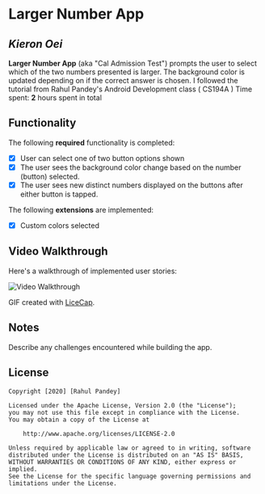 # Larger Number App

## *Kieron Oei*

**Larger Number App** (aka "Cal Admission Test") prompts the user to select which of the two numbers presented is larger. The background color is updated depending on if the correct answer is chosen. I followed the tutorial from Rahul Pandey's Android Development class ( CS194A )
Time spent: **2** hours spent in total

## Functionality

The following **required** functionality is completed:

* [x] User can select one of two button options shown
* [x] The user sees the background color change based on the number (button) selected.
* [x] The user sees new distinct numbers displayed on the buttons after either button is tapped.

The following **extensions** are implemented:

* [x] Custom colors selected

## Video Walkthrough

Here's a walkthrough of implemented user stories:

<img src='http://i.imgur.com/link/to/your/gif/file.gif' title='Video Walkthrough' width='' alt='Video Walkthrough' />

GIF created with [LiceCap](http://www.cockos.com/licecap/).

## Notes

Describe any challenges encountered while building the app.

## License

    Copyright [2020] [Rahul Pandey]

    Licensed under the Apache License, Version 2.0 (the "License");
    you may not use this file except in compliance with the License.
    You may obtain a copy of the License at

        http://www.apache.org/licenses/LICENSE-2.0

    Unless required by applicable law or agreed to in writing, software
    distributed under the License is distributed on an "AS IS" BASIS,
    WITHOUT WARRANTIES OR CONDITIONS OF ANY KIND, either express or implied.
    See the License for the specific language governing permissions and
    limitations under the License.